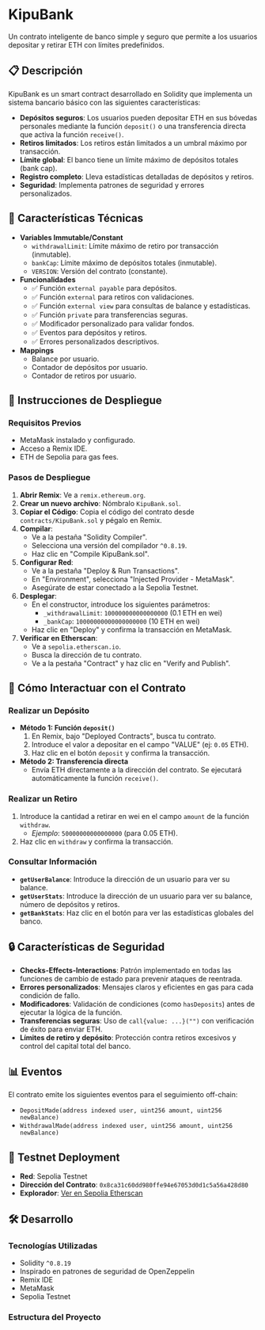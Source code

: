 # KipuBank
Un contrato inteligente de banco simple y seguro que permite a los usuarios depositar y retirar ETH con límites predefinidos.

## 📋 Descripción
KipuBank es un smart contract desarrollado en Solidity que implementa un sistema bancario básico con las siguientes características:

* **Depósitos seguros**: Los usuarios pueden depositar ETH en sus bóvedas personales mediante la función `deposit()` o una transferencia directa que activa la función `receive()`.
* **Retiros limitados**: Los retiros están limitados a un umbral máximo por transacción.
* **Límite global**: El banco tiene un límite máximo de depósitos totales (bank cap).
* **Registro completo**: Lleva estadísticas detalladas de depósitos y retiros.
* **Seguridad**: Implementa patrones de seguridad y errores personalizados.

## 🔧 Características Técnicas
* **Variables Immutable/Constant**
    * `withdrawalLimit`: Límite máximo de retiro por transacción (inmutable).
    * `bankCap`: Límite máximo de depósitos totales (inmutable).
    * `VERSION`: Versión del contrato (constante).
* **Funcionalidades**
    * ✅ Función `external payable` para depósitos.
    * ✅ Función `external` para retiros con validaciones.
    * ✅ Función `external view` para consultas de balance y estadísticas.
    * ✅ Función `private` para transferencias seguras.
    * ✅ Modificador personalizado para validar fondos.
    * ✅ Eventos para depósitos y retiros.
    * ✅ Errores personalizados descriptivos.
* **Mappings**
    * Balance por usuario.
    * Contador de depósitos por usuario.
    * Contador de retiros por usuario.

## 🚀 Instrucciones de Despliegue
### Requisitos Previos
* MetaMask instalado y configurado.
* Acceso a Remix IDE.
* ETH de Sepolia para gas fees.

### Pasos de Despliegue
1.  **Abrir Remix**: Ve a `remix.ethereum.org`.
2.  **Crear un nuevo archivo**: Nómbralo `KipuBank.sol`.
3.  **Copiar el Código**: Copia el código del contrato desde `contracts/KipuBank.sol` y pégalo en Remix.
4.  **Compilar**:
    * Ve a la pestaña "Solidity Compiler".
    * Selecciona una versión del compilador `^0.8.19`.
    * Haz clic en "Compile KipuBank.sol".
5.  **Configurar Red**:
    * Ve a la pestaña "Deploy & Run Transactions".
    * En "Environment", selecciona "Injected Provider - MetaMask".
    * Asegúrate de estar conectado a la Sepolia Testnet.
6.  **Desplegar**:
    * En el constructor, introduce los siguientes parámetros:
        * `_withdrawalLimit`: `100000000000000000` (0.1 ETH en wei)
        * `_bankCap`: `10000000000000000000` (10 ETH en wei)
    * Haz clic en "Deploy" y confirma la transacción en MetaMask.
7.  **Verificar en Etherscan**:
    * Ve a `sepolia.etherscan.io`.
    * Busca la dirección de tu contrato.
    * Ve a la pestaña "Contract" y haz clic en "Verify and Publish".

## 📖 Cómo Interactuar con el Contrato
### Realizar un Depósito
* **Método 1: Función `deposit()`**
    1.  En Remix, bajo "Deployed Contracts", busca tu contrato.
    2.  Introduce el valor a depositar en el campo "VALUE" (ej: `0.05` ETH).
    3.  Haz clic en el botón `deposit` y confirma la transacción.
* **Método 2: Transferencia directa**
    * Envía ETH directamente a la dirección del contrato. Se ejecutará automáticamente la función `receive()`.

### Realizar un Retiro
1.  Introduce la cantidad a retirar en wei en el campo `amount` de la función `withdraw`.
    * *Ejemplo*: `50000000000000000` (para 0.05 ETH).
2.  Haz clic en `withdraw` y confirma la transacción.

### Consultar Información
* **`getUserBalance`**: Introduce la dirección de un usuario para ver su balance.
* **`getUserStats`**: Introduce la dirección de un usuario para ver su balance, número de depósitos y retiros.
* **`getBankStats`**: Haz clic en el botón para ver las estadísticas globales del banco.

## 🔒 Características de Seguridad
* **Checks-Effects-Interactions**: Patrón implementado en todas las funciones de cambio de estado para prevenir ataques de reentrada.
* **Errores personalizados**: Mensajes claros y eficientes en gas para cada condición de fallo.
* **Modificadores**: Validación de condiciones (como `hasDeposits`) antes de ejecutar la lógica de la función.
* **Transferencias seguras**: Uso de `call{value: ...}("")` con verificación de éxito para enviar ETH.
* **Límites de retiro y depósito**: Protección contra retiros excesivos y control del capital total del banco.

## 📊 Eventos
El contrato emite los siguientes eventos para el seguimiento off-chain:
* `DepositMade(address indexed user, uint256 amount, uint256 newBalance)`
* `WithdrawalMade(address indexed user, uint256 amount, uint256 newBalance)`

## 🧪 Testnet Deployment
* **Red**: Sepolia Testnet
* **Dirección del Contrato**: `0x8ca31c60dd980ffe94e67053d0d1c5a56a428d80`
* **Explorador**: [Ver en Sepolia Etherscan](https://sepolia.etherscan.io/address/0x8ca31c60dd980ffe94e67053d0d1c5a56a428d80)

## 🛠️ Desarrollo
### Tecnologías Utilizadas
* Solidity `^0.8.19`
* Inspirado en patrones de seguridad de OpenZeppelin
* Remix IDE
* MetaMask
* Sepolia Testnet

### Estructura del Proyecto